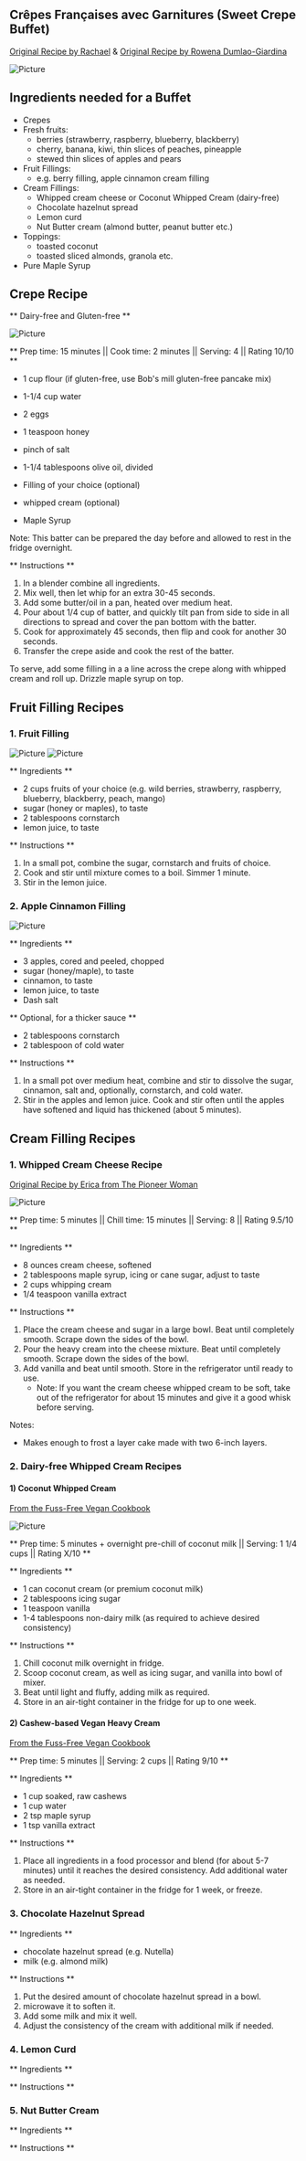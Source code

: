 ## Crêpes Françaises avec Garnitures (Sweet Crepe Buffet)

[Original Recipe by Rachael](https://www.eazypeazymealz.com/dairy-free-crepes/) & [Original Recipe by Rowena Dumlao-Giardina](https://skinnyms.com/dairy-free-crepes/) 

![Picture](../img/crepe_filling_nutella_cream_cheese.jpg)

## Ingredients needed for a Buffet

- Crepes
- Fresh fruits: 
	- berries (strawberry, raspberry, blueberry, blackberry) 
	- cherry, banana, kiwi, thin slices of peaches, pineapple 
	- stewed thin slices of apples and pears
- Fruit Fillings:
	- e.g. berry filling, apple cinnamon cream filling
- Cream Fillings:
	- Whipped cream cheese or Coconut Whipped Cream (dairy-free)
	- Chocolate hazelnut spread
	- Lemon curd
	- Nut Butter cream (almond butter, peanut butter etc.)
- Toppings:
	- toasted coconut
	- toasted sliced almonds, granola etc.
- Pure Maple Syrup

## Crepe Recipe 
** Dairy-free and Gluten-free **

![Picture](../img/dairy_free_crepe.gif)

** Prep time: 15 minutes || Cook time: 2 minutes || Serving: 4 || Rating 10/10 **

- 1 cup flour (if gluten-free, use Bob's mill gluten-free pancake mix)
- 1-1/4 cup water
- 2 eggs
- 1 teaspoon honey
- pinch of salt
- 1-1/4 tablespoons olive oil, divided

- Filling of your choice (optional)
- whipped cream (optional)
- Maple Syrup

Note: This batter can be prepared the day before and allowed to rest in the fridge overnight.

** Instructions **

1. In a blender combine all ingredients.
2. Mix well, then let whip for an extra 30-45 seconds.
3. Add some butter/oil in a pan, heated over medium heat.
4. Pour about 1/4 cup of batter, and quickly tilt pan from side to side in all directions to spread and cover the pan bottom with the batter.
5. Cook for approximately 45 seconds, then flip and cook for another 30 seconds.
6. Transfer the crepe aside and cook the rest of the batter. 

To serve, add some filling in a a line across the crepe along with whipped cream and roll up. Drizzle maple syrup on top. 


## Fruit Filling Recipes

### 1. Fruit Filling

![Picture](../img/peache_filling_crepe.jpg)
![Picture](../img/blueberry_filling_crepe.jpg)

** Ingredients **

- 2 cups fruits of your choice (e.g. wild berries, strawberry, raspberry, blueberry, blackberry, peach, mango)
- sugar (honey or maples), to taste
- 2 tablespoons cornstarch
- lemon juice, to taste

** Instructions **

1. In a small pot, combine the sugar, cornstarch and fruits of choice.
2. Cook and stir until mixture comes to a boil. Simmer 1 minute. 
3. Stir in the lemon juice.
	

### 2. Apple Cinnamon Filling

![Picture](../img/apple_cinnamon_pie_crepe_filling.jpg)

** Ingredients **

- 3 apples, cored and peeled, chopped
- sugar (honey/maple), to taste
- cinnamon, to taste
- lemon juice, to taste
- Dash salt 

** Optional, for a thicker sauce **

- 2 tablespoons cornstarch 
- 2 tablespoon of cold water

** Instructions **

1. In a small pot over medium heat, combine and stir to dissolve the sugar, cinnamon, salt and, optionally, cornstarch, and cold water. 
3. Stir in the apples and lemon juice. Cook and stir often until the apples have softened and liquid has thickened (about 5 minutes).

## Cream Filling Recipes

### 1. Whipped Cream Cheese Recipe

[Original Recipe by Erica from The Pioneer Woman](https://thepioneerwoman.com/food-and-friends/how-to-make-cream-cheese-whipped-cream/) 

![Picture](../img/homemade_whipped_cream_cheese.jpg)

** Prep time: 5 minutes || Chill time: 15 minutes || Serving: 8 || Rating 9.5/10 **

** Ingredients **

- 8 ounces cream cheese, softened
- 2 tablespoons maple syrup, icing or cane sugar, adjust to taste
- 2 cups whipping cream
- 1/4 teaspoon vanilla extract

** Instructions **

1. Place the cream cheese and sugar in a large bowl. Beat until completely smooth. Scrape down the sides of the bowl.
1. Pour the heavy cream into the cheese mixture. Beat until completely smooth. Scrape down the sides of the bowl.
1. Add vanilla and beat until smooth. Store in the refrigerator until ready to use. 
	- Note: If you want the cream cheese whipped cream to be soft, take out of the refrigerator for about 15 minutes and give it a good whisk before serving.

Notes:
- Makes enough to frost a layer cake made with two 6-inch layers. 

### 2. Dairy-free Whipped Cream Recipes

#### 1) Coconut Whipped Cream 

 [From the Fuss-Free Vegan Cookbook](https://www.amazon.ca/s?k=fuss+free+vegan&crid=2QXY700P3THUW&sprefix=fuss+fr%2Caps%2C-1&ref=nb_sb_ss_i_1_6)

![Picture](../img/whipped_cream.jpg)

** Prep time: 5 minutes + overnight pre-chill of coconut milk || Serving: 1 1/4 cups || Rating X/10 **

** Ingredients **

- 1 can coconut cream (or premium coconut milk)
- 2 tablespoons icing sugar
- 1 teaspoon vanilla
- 1-4 tablespoons non-dairy milk (as required to achieve desired consistency)

** Instructions **

1. Chill coconut milk overnight in fridge.
1. Scoop coconut cream, as well as icing sugar, and vanilla into bowl of mixer.
1. Beat until light and fluffy, adding milk as required.
1. Store in an air-tight container in the fridge for up to one week.

#### 2) Cashew-based Vegan Heavy Cream

[From the Fuss-Free Vegan Cookbook](https://www.amazon.ca/s?k=fuss+free+vegan&crid=2QXY700P3THUW&sprefix=fuss+fr%2Caps%2C-1&ref=nb_sb_ss_i_1_6)

** Prep time: 5 minutes || Serving: 2 cups || Rating 9/10 **

** Ingredients **

- 1 cup soaked, raw cashews
- 1 cup water
- 2 tsp maple syrup
- 1 tsp vanilla extract

** Instructions **

1. Place all ingredients in a food processor and blend (for about 5-7 minutes) until it reaches the desired consistency. Add additional water as needed.
1. Store in an air-tight container in the fridge for 1 week, or freeze.

### 3. Chocolate Hazelnut Spread

** Ingredients **

- chocolate hazelnut spread (e.g. Nutella)
- milk (e.g. almond milk)

** Instructions **

1. Put the desired amount of chocolate hazelnut spread in a bowl. 
2. microwave it to soften it. 
3. Add some milk and mix it well. 
4. Adjust the consistency of the cream with additional milk if needed. 

### 4. Lemon Curd 

** Ingredients **

** Instructions **

### 5. Nut Butter Cream

** Ingredients **

** Instructions **


